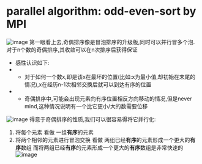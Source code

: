 # parallel algorithm: odd-even-sort by MPI
![image](https://user-images.githubusercontent.com/42513694/114254489-35405800-99e2-11eb-97a7-e30ca23cf544.png)
第一眼看上去,奇偶排序像是冒泡排序的升级版,同时可以并行冒多个泡.
对于n个数的奇偶排序,其收敛可以在n次排序后获得保证  
- 感性认识如下:
- - 对于如何一个数x,即是该x在最坏的位置(比如:x为最小值,却初始在末尾的情况),x在经历n-1次相邻交换后就可以到达有序的位置
- - 奇偶排序中,可能会出现元素向有序位置相反方向移动的情况,但是never mind,这种情况说明有一个比它更小/大的数需要位移

![image](https://user-images.githubusercontent.com/42513694/114254493-3ffaed00-99e2-11eb-82a4-4df0dd9b924f.png)
得意于奇偶排序的性质,我们可以很容易得将它并行化:
1. 将每个元素   看做  一组**有序**的元素
2. 将两个相邻的元素进行冒泡交换  看做  两组已经**有序**的元素形成一个更大的**有序**数组
而将两组已经**有序**的元素形成一个更大的**有序**数组是非常快速的
![image](https://user-images.githubusercontent.com/42513694/114254465-09bd6d80-99e2-11eb-8b75-e0b713ec73c1.png)
